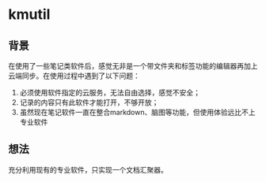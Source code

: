 # kmutil

## 背景

在使用了一些笔记类软件后，感觉无非是一个带文件夹和标签功能的编辑器再加上云端同步。在使用过程中遇到了以下问题：

1. 必须使用软件指定的云服务，无法自由选择，感觉不安全；
1. 记录的内容只有此软件才能打开，不够开放；
1. 虽然现在笔记软件一直在整合markdown、脑图等功能，但使用体验远比不上专业软件

## 想法

充分利用现有的专业软件，只实现一个文档汇聚器。
